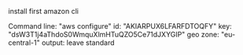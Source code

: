 install first amazon cli

Command line:
"aws configure"
id: "AKIARPUX6LFARFDTOQFY"
key: "dsW3T1j4aThdoS0WmquXlmHTuQZO5Ce71dJXYGIP"
geo zone: "eu-central-1"
output: leave standard


